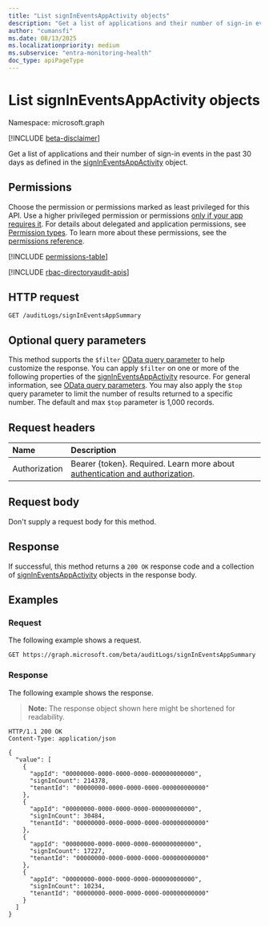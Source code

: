```yaml
---
title: "List signInEventsAppActivity objects"
description: "Get a list of applications and their number of sign-in events in the past 30 days."
author: "cumansfi"
ms.date: 08/13/2025
ms.localizationpriority: medium
ms.subservice: "entra-monitoring-health"
doc_type: apiPageType
---
```


# List signInEventsAppActivity objects

Namespace: microsoft.graph

[!INCLUDE [beta-disclaimer](../../includes/beta-disclaimer.md)]

Get a list of applications and their number of sign-in events in the past 30 days as defined in the [signInEventsAppActivity](../resources/signineventsappactivity.md) object.

## Permissions

Choose the permission or permissions marked as least privileged for this API. Use a higher privileged permission or permissions [only if your app requires it](/graph/permissions-overview#best-practices-for-using-microsoft-graph-permissions). For details about delegated and application permissions, see [Permission types](/graph/permissions-overview#permission-types). To learn more about these permissions, see the [permissions reference](/graph/permissions-reference).

<!-- {
  "blockType": "permissions",
  "name": "auditlogroot-list-signineventsappsummary-permissions"
}
-->
[!INCLUDE [permissions-table](../includes/permissions/auditlogroot-list-signineventsappsummary-permissions.md)]

[!INCLUDE [rbac-directoryaudit-apis](../includes/rbac-for-apis/rbac-directoryaudit-apis.md)]
## HTTP request

<!-- {
  "blockType": "ignored"
}
-->
``` http
GET /auditLogs/signInEventsAppSummary
```

## Optional query parameters

This method supports the `$filter` [OData query parameter](/graph/query-parameters) to help customize the response. You can apply `$filter` on one or more of the following properties of the [signInEventsAppActivity](../resources/signineventsappactivity.md) resource. For general information, see [OData query parameters](/graph/query-parameters). You may also apply the `$top` query parameter to limit the number of results returned to a specific number. The default and max `$top` parameter is 1,000 records.

## Request headers

|Name|Description|
|:---|:---|
|Authorization|Bearer {token}. Required. Learn more about [authentication and authorization](/graph/auth/auth-concepts).|

## Request body

Don't supply a request body for this method.

## Response

If successful, this method returns a `200 OK` response code and a collection of [signInEventsAppActivity](../resources/signineventsappactivity.md) objects in the response body.

## Examples

### Request

The following example shows a request.
<!-- {
  "blockType": "request",
  "name": "list_signineventsappactivity"
}
-->
``` http
GET https://graph.microsoft.com/beta/auditLogs/signInEventsAppSummary
```


### Response

The following example shows the response.
>**Note:** The response object shown here might be shortened for readability.
<!-- {
  "blockType": "response",
  "truncated": true,
  "@odata.type": "microsoft.graph.signInEventsAppActivity"
}
-->
``` http
HTTP/1.1 200 OK
Content-Type: application/json

{
  "value": [
    {
      "appId": "00000000-0000-0000-0000-000000000000",
      "signInCount": 214378,
      "tenantId": "00000000-0000-0000-0000-000000000000"
    },
    {
      "appId": "00000000-0000-0000-0000-000000000000",
      "signInCount": 30484,
      "tenantId": "00000000-0000-0000-0000-000000000000"
    },
    {
      "appId": "00000000-0000-0000-0000-000000000000",
      "signInCount": 17227,
      "tenantId": "00000000-0000-0000-0000-000000000000"
    },
    {
      "appId": "00000000-0000-0000-0000-000000000000",
      "signInCount": 10234,
      "tenantId": "00000000-0000-0000-0000-000000000000"
    }
  ]
}
```

